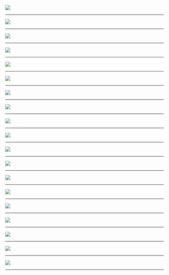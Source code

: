 ![](Instructor-slides/slide-01.PNG)
***
![](Instructor-slides/slide-02.PNG)
***
![](Instructor-slides/slide-03.PNG)
***
![](Instructor-slides/slide-04.PNG)
***
![](Instructor-slides/slide-05.PNG)
***
![](Instructor-slides/slide-06.PNG)
***
![](Instructor-slides/slide-07.PNG)
***
![](Instructor-slides/slide-08.PNG)
***
![](Instructor-slides/slide-09.PNG)
***
![](Instructor-slides/slide-10.PNG)
***
![](Instructor-slides/slide-11.PNG)
***
![](Instructor-slides/slide-12.PNG)
***
![](Instructor-slides/slide-13.PNG)
***
![](Instructor-slides/slide-14.PNG)
***
![](Instructor-slides/slide-15.PNG)
***
![](Instructor-slides/slide-16.PNG)
***
![](Instructor-slides/slide-17.PNG)
***
![](Instructor-slides/slide-18.PNG)
***
![](Instructor-slides/slide-19.PNG)
***